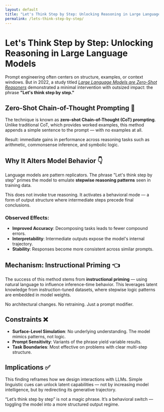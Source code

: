 ```yaml
---
layout: default
title: "Let's Think Step by Step: Unlocking Reasoning in Large Language Models"
permalink: /lets-think-step-by-step/
---
```


# Let's Think Step by Step: Unlocking Reasoning in Large Language Models

Prompt engineering often centers on structure, examples, or context windows. But in 2022, a study titled [*Large Language Models are Zero-Shot Reasoners*](https://arxiv.org/abs/2205.11916) demonstrated a minimal intervention with outsized impact: the phrase **"Let's think step by step."**

## Zero-Shot Chain-of-Thought Prompting 🎯

The technique is known as **zero-shot Chain-of-Thought (CoT) prompting**. Unlike traditional CoT, which provides worked examples, this method appends a simple sentence to the prompt — with no examples at all.

Result: immediate gains in performance across reasoning tasks such as arithmetic, commonsense inference, and symbolic logic.

## Why It Alters Model Behavior 👇

Language models are pattern replicators. The phrase "Let's think step by step" primes the model to emulate **stepwise reasoning patterns** seen in training data.

This does not invoke true reasoning. It activates a behavioral mode — a form of output structure where intermediate steps precede final conclusions.

### Observed Effects: 
- **Improved Accuracy**: Decomposing tasks leads to fewer compound errors.
- **Interpretability**: Intermediate outputs expose the model's internal trajectory.
- **Stability**: Responses become more consistent across similar prompts.

## Mechanism: Instructional Priming 👈

The success of this method stems from **instructional priming** — using natural language to influence inference-time behavior. This leverages latent knowledge from instruction-tuned datasets, where stepwise logic patterns are embedded in model weights.

No architectural changes. No retraining. Just a prompt modifier.

## Constraints ❌

- **Surface-Level Simulation**: No underlying understanding. The model mimics patterns, not logic.
- **Prompt Sensitivity**: Variants of the phrase yield variable results.
- **Task Boundaries**: Most effective on problems with clear multi-step structure.

## Implications ✅

This finding reframes how we design interactions with LLMs. Simple linguistic cues can unlock latent capabilities — not by increasing model intelligence, but by redirecting its generative trajectory.

“Let’s think step by step” is not a magic phrase. It’s a behavioral switch — toggling the model into a more structured output regime.
